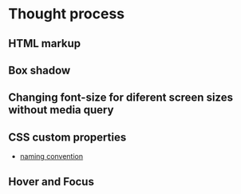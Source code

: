 # Thought process

## HTML markup

## Box shadow

## Changing font-size for diferent screen sizes without media query

## CSS custom properties
- [naming convention](https://codepen.io/piggyslasher/pen/vQyegv)

## Hover and Focus 
